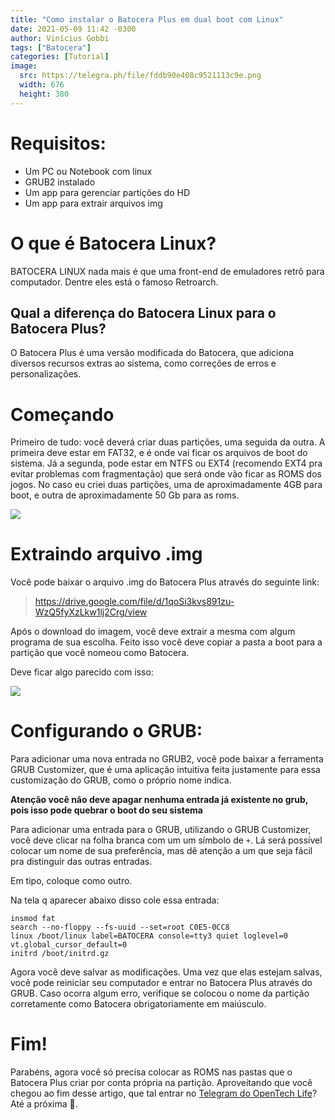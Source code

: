 ```yaml
---
title: "Como instalar o Batocera Plus em dual boot com Linux"
date: 2021-05-09 11:42 -0300
author: Vinícius Gobbi
tags: ["Batocera"]
categories: [Tutorial]
image: 
  src: https://telegra.ph/file/fddb90e408c9521113c9e.png
  width: 676
  height: 380
---
```


# Requisitos:
- Um PC ou Notebook com linux
- GRUB2 instalado
- Um app para gerenciar partições do HD
- Um app para extrair arquivos img

# O que é Batocera Linux?

BATOCERA LINUX nada mais é que uma front-end de emuladores retrô para computador. Dentre eles está o famoso Retroarch.

## Qual a diferença do Batocera Linux para o Batocera Plus?

O Batocera Plus é uma versão modificada do Batocera, que adiciona diversos recursos extras ao sistema, como correções de erros e personalizações.

# Começando
Primeiro de tudo: você deverá criar duas partições, uma seguida da outra. A primeira deve estar em FAT32, e é onde vai ficar os arquivos de boot do sistema. Já a segunda, pode estar em NTFS ou EXT4 (recomendo EXT4 pra evitar problemas com fragmentação) que será onde vão ficar as ROMS dos jogos. No caso eu criei duas partições, uma de aproximadamente 4GB para boot, e outra de aproximadamente 50 Gb para as roms.

![](https://cdn.discordapp.com/attachments/806642907263139850/839921609115566110/2021-05-06_14-48.png)

# Extraindo arquivo .img

Você pode baixar o arquivo .img do Batocera Plus através do seguinte link:

>https://drive.google.com/file/d/1qoSi3kvs891zu-WzQ5fyXzLkw1lj2Crg/view

Após o download do imagem, você deve extrair a mesma com algum programa de sua escolha. Feito isso você deve copiar a pasta a boot para a partição que você nomeou como Batocera.

Deve ficar algo parecido com isso:

![](https://cdn.discordapp.com/attachments/806642907263139850/839925560741855282/unknown.png)

# Configurando o GRUB:
Para adicionar uma nova entrada no GRUB2, você pode baixar a ferramenta GRUB Customizer, que é uma aplicação intuitiva feita justamente para essa customização do GRUB, como o próprio nome indica.

**Atenção você não deve apagar nenhuma entrada já existente no grub, pois isso pode quebrar o boot do seu sistema**

Para adicionar uma entrada para o GRUB, utilizando o GRUB Customizer, você deve clicar na folha branca com um um símbolo de `+`. Lá será possível colocar um nome de sua preferência, mas dê atenção a um que seja fácil pra distinguir das outras entradas.

Em tipo, coloque como outro.

Na tela q aparecer abaixo disso cole essa entrada:

    insmod fat
    search --no-floppy --fs-uuid --set=root C0E5-0CC8
    linux /boot/linux label=BATOCERA console=tty3 quiet loglevel=0 vt.global_cursor_default=0
    initrd /boot/initrd.gz

Agora você deve salvar as modificações. Uma vez que elas estejam salvas, você pode reiniciar seu computador e entrar no Batocera Plus através do GRUB. Caso ocorra algum erro, verifique se colocou o nome da partição corretamente como Batocera obrigatoriamente em maiúsculo.

# Fim!
Parabéns, agora você só precisa colocar as ROMS nas pastas que o Batocera Plus criar por conta própria na partição. Aproveitando que você chegou ao fim desse artigo, que tal entrar no [Telegram do OpenTech Life](https://t.me/opentechlife)? Até a próxima 👋.
